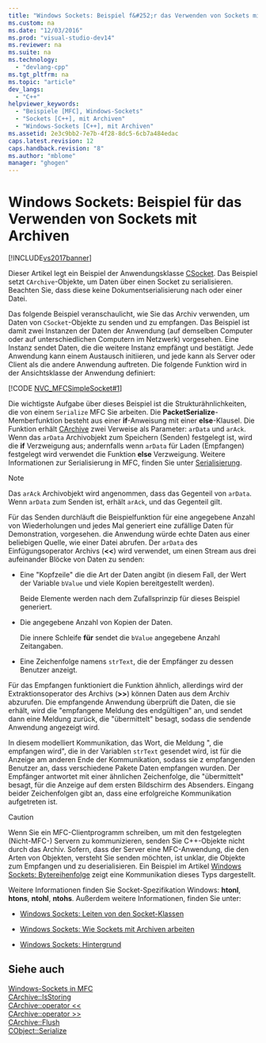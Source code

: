 ```yaml
---
title: "Windows Sockets: Beispiel f&#252;r das Verwenden von Sockets mit Archiven"
ms.custom: na
ms.date: "12/03/2016"
ms.prod: "visual-studio-dev14"
ms.reviewer: na
ms.suite: na
ms.technology: 
  - "devlang-cpp"
ms.tgt_pltfrm: na
ms.topic: "article"
dev_langs: 
  - "C++"
helpviewer_keywords: 
  - "Beispiele [MFC], Windows-Sockets"
  - "Sockets [C++], mit Archiven"
  - "Windows-Sockets [C++], mit Archiven"
ms.assetid: 2e3c9bb2-7e7b-4f28-8dc5-6cb7a484edac
caps.latest.revision: 12
caps.handback.revision: "8"
ms.author: "mblome"
manager: "ghogen"
---
```

# Windows Sockets: Beispiel f&#252;r das Verwenden von Sockets mit Archiven
[!INCLUDE[vs2017banner](../assembler/inline/includes/vs2017banner.md)]

Dieser Artikel legt ein Beispiel der Anwendungsklasse [CSocket](../mfc/reference/csocket-class.md).  Das Beispiel setzt `CArchive`\-Objekte, um Daten über einen Socket zu serialisieren.  Beachten Sie, dass diese keine Dokumentserialisierung nach oder einer Datei.  
  
 Das folgende Beispiel veranschaulicht, wie Sie das Archiv verwenden, um Daten von `CSocket`\-Objekte zu senden und zu empfangen.  Das Beispiel ist damit zwei Instanzen der Daten der Anwendung \(auf demselben Computer oder auf unterschiedlichen Computern im Netzwerk\) vorgesehen.  Eine Instanz sendet Daten, die die weitere Instanz empfängt und bestätigt.  Jede Anwendung kann einem Austausch initiieren, und jede kann als Server oder Client als die andere Anwendung auftreten.  Die folgende Funktion wird in der Ansichtsklasse der Anwendung definiert:  
  
 [!CODE [NVC_MFCSimpleSocket#1](../CodeSnippet/VS_Snippets_Cpp/NVC_MFCSimpleSocket#1)]  
  
 Die wichtigste Aufgabe über dieses Beispiel ist die Strukturähnlichkeiten, die von einem `Serialize` MFC Sie arbeiten.  Die **PacketSerialize**\-Memberfunktion besteht aus einer **if**\-Anweisung mit einer **else**\-Klausel.  Die Funktion erhält [CArchive](../mfc/reference/carchive-class.md) zwei Verweise als Parameter: `arData` und `arAck`.  Wenn das `arData` Archivobjekt zum Speichern \(Senden\) festgelegt ist, wird die **if** Verzweigung aus; andernfalls wenn `arData` für Laden \(Empfangen\) festgelegt wird verwendet die Funktion **else** Verzweigung.  Weitere Informationen zur Serialisierung in MFC, finden Sie unter [Serialisierung](../mfc/how-to-make-a-type-safe-collection.md).  
  
> [!NOTE]
>  Das `arAck` Archivobjekt wird angenommen, dass das Gegenteil von `arData`.  Wenn `arData` zum Senden ist, erhält `arAck`, und das Gegenteil gilt.  
  
 Für das Senden durchläuft die Beispielfunktion für eine angegebene Anzahl von Wiederholungen und jedes Mal generiert eine zufällige Daten für Demonstration, vorgesehen.  die Anwendung würde echte Daten aus einer beliebigen Quelle, wie einer Datei abrufen.  Der `arData` des Einfügungsoperator Archivs \(**\<\<**\) wird verwendet, um einen Stream aus drei aufeinander Blöcke von Daten zu senden:  
  
-   Eine "Kopfzeile" die die Art der Daten angibt \(in diesem Fall, der Wert der Variable `bValue` und viele Kopien bereitgestellt werden\).  
  
     Beide Elemente werden nach dem Zufallsprinzip für dieses Beispiel generiert.  
  
-   Die angegebene Anzahl von Kopien der Daten.  
  
     Die innere Schleife **für** sendet die `bValue` angegebene Anzahl Zeitangaben.  
  
-   Eine Zeichenfolge namens `strText`, die der Empfänger zu dessen Benutzer anzeigt.  
  
 Für das Empfangen funktioniert die Funktion ähnlich, allerdings wird der Extraktionsoperator des Archivs \(**\>\>**\) können Daten aus dem Archiv abzurufen.  Die empfangende Anwendung überprüft die Daten, die sie erhält, wird die "empfangene Meldung des endgültigen" an, und sendet dann eine Meldung zurück, die "übermittelt" besagt, sodass die sendende Anwendung angezeigt wird.  
  
 In diesem modelliert Kommunikation, das Wort, die Meldung ", die empfangen wird", die in der Variablen `strText` gesendet wird, ist für die Anzeige am anderen Ende der Kommunikation, sodass sie z empfangenden Benutzer an, dass verschiedene Pakete Daten empfangen wurden.  Der Empfänger antwortet mit einer ähnlichen Zeichenfolge, die "übermittelt" besagt, für die Anzeige auf dem ersten Bildschirm des Absenders.  Eingang beider Zeichenfolgen gibt an, dass eine erfolgreiche Kommunikation aufgetreten ist.  
  
> [!CAUTION]
>  Wenn Sie ein MFC\-Clientprogramm schreiben, um mit den festgelegten \(Nicht\-MFC\-\) Servern zu kommunizieren, senden Sie C\+\+\-Objekte nicht durch das Archiv.  Sofern, dass der Server eine MFC\-Anwendung, die den Arten von Objekten, versteht Sie senden möchten, ist unklar, die Objekte zum Empfangen und zu deserialisieren.  Ein Beispiel im Artikel [Windows Sockets: Bytereihenfolge](../mfc/windows-sockets-byte-ordering.md) zeigt eine Kommunikation dieses Typs dargestellt.  
  
 Weitere Informationen finden Sie Socket\-Spezifikation Windows: **htonl**, **htons**, **ntohl**, **ntohs**.  Außerdem weitere Informationen, finden Sie unter:  
  
-   [Windows Sockets: Leiten von den Socket\-Klassen](../mfc/windows-sockets-deriving-from-socket-classes.md)  
  
-   [Windows Sockets: Wie Sockets mit Archiven arbeiten](../mfc/windows-sockets-how-sockets-with-archives-work.md)  
  
-   [Windows Sockets: Hintergrund](../mfc/windows-sockets-background.md)  
  
## Siehe auch  
 [Windows\-Sockets in MFC](../mfc/windows-sockets-in-mfc.md)   
 [CArchive::IsStoring](../Topic/CArchive::IsStoring.md)   
 [CArchive::operator \<\<](../Topic/CArchive::operator%20%3C%3C.md)   
 [CArchive::operator \>\>](../Topic/CArchive::operator%20%3E%3E.md)   
 [CArchive::Flush](../Topic/CArchive::Flush.md)   
 [CObject::Serialize](../Topic/CObject::Serialize.md)